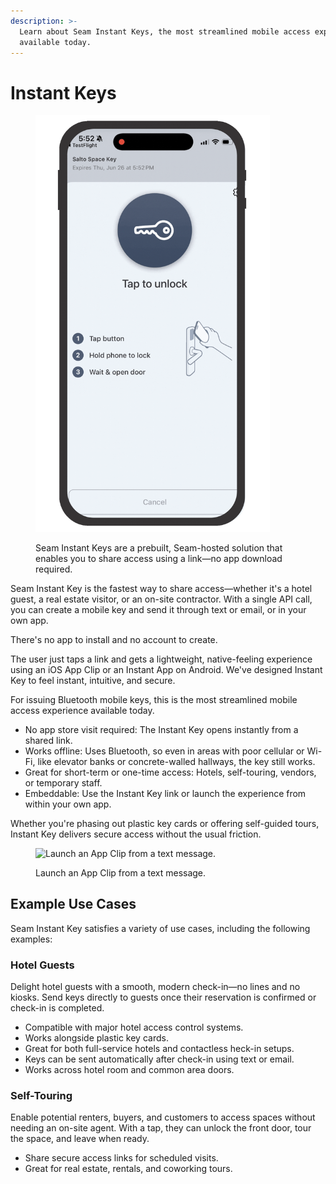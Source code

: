 ```yaml
---
description: >-
  Learn about Seam Instant Keys, the most streamlined mobile access experience
  available today.
---
```


# Instant Keys

<figure><img src="../../.gitbook/assets/InstantKeyGIF.gif" alt="Seam Instant Keys are a prebuilt, Seam-hosted solution that enables you to share access using a link—no app download required." width="375"><figcaption><p>Seam Instant Keys are a prebuilt, Seam-hosted solution that enables you to share access using a link—no app download required.</p></figcaption></figure>

Seam Instant Key is the fastest way to share access—whether it's a hotel guest, a real estate visitor, or an on-site contractor. With a single API call, you can create a mobile key and send it through text or email, or in your own app.

There's no app to install and no account to create.

The user just taps a link and gets a lightweight, native-feeling experience using an iOS App Clip or an Instant App on Android. We've designed Instant Key to feel instant, intuitive, and secure.

For issuing Bluetooth mobile keys, this is the most streamlined mobile access experience available today.

* No app store visit required: The Instant Key opens instantly from a shared link.
* Works offline: Uses Bluetooth, so even in areas with poor cellular or Wi-Fi, like elevator banks or concrete-walled hallways, the key still works.
* Great for short-term or one-time access: Hotels, self-touring, vendors, or temporary staff.
* Embeddable: Use the Instant Key link or launch the experience from within your own app.

Whether you're phasing out plastic key cards or offering self-guided tours, Instant Key delivers secure access without the usual friction.

<figure><img src="../../.gitbook/assets/Screenshot 2025-04-08 at 6.22.38 PM.png" alt="Launch an App Clip from a text message." width="188"><figcaption><p>Launch an App Clip from a text message.</p></figcaption></figure>

## Example Use Cases

Seam Instant Key satisfies a variety of use cases, including the following examples:

### **Hotel Guests**

Delight hotel guests with a smooth, modern check-in—no lines and no kiosks. Send keys directly to guests once their reservation is confirmed or check-in is completed.

* Compatible with major hotel access control systems.
* Works alongside plastic key cards.
* Great for both full-service hotels and contactless heck-in setups.
* Keys can be sent automatically after check-in using text or email.
* Works across hotel room and common area doors.

### **Self-Touring**

Enable potential renters, buyers, and customers to access spaces without needing an on-site agent. With a tap, they can unlock the front door, tour the space, and leave when ready.

* Share secure access links for scheduled visits.
* Great for real estate, rentals, and coworking tours.

